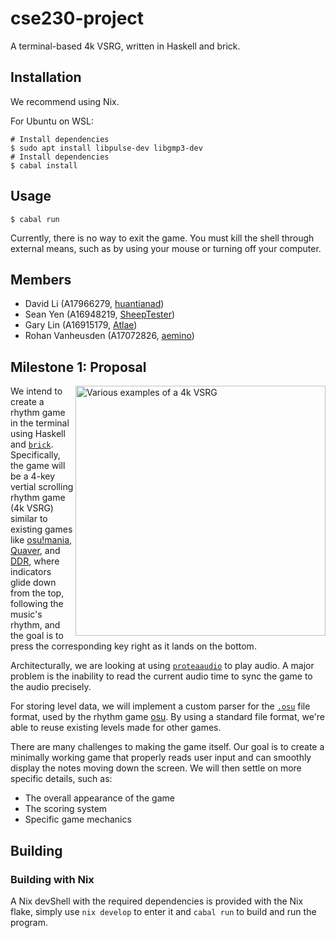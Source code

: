 # cse230-project

A terminal-based 4k VSRG, written in Haskell and brick.

## Installation

We recommend using Nix.

For Ubuntu on WSL:

```shell
# Install dependencies
$ sudo apt install libpulse-dev libgmp3-dev
# Install dependencies
$ cabal install
```

## Usage

```shell
$ cabal run
```

Currently, there is no way to exit the game. You must kill the shell through external means, such as by using your mouse or turning off your computer.

## Members

- David Li (A17966279, [huantianad](https://github.com/huantianad))
- Sean Yen (A16948219, [SheepTester](https://github.com/SheepTester))
- Gary Lin (A16915179, [Atlae](https://github.com/Atlae))
- Rohan Vanheusden (A17072826, [aemino](https://github.com/aemino))

## Milestone 1: Proposal

<img
  src="https://repository-images.githubusercontent.com/123398967/40a2f200-be6f-11eb-9255-25474eebac8a"
  alt="Various examples of a 4k VSRG"
  width="400"
  align="right"
/>

We intend to create a rhythm game in the terminal using Haskell and [`brick`][brick]. Specifically, the game will be a 4-key vertial scrolling rhythm game (4k VSRG) similar to existing games like [osu!mania][osu], [Quaver][quaver], and [DDR][ddr], where indicators glide down from the top, following the music's rhythm, and the goal is to press the corresponding key right as it lands on the bottom.

Architecturally, we are looking at using [`proteaaudio`][proteaaudio] to play audio. A major problem is the inability to read the current audio time to sync the game to the audio precisely.

For storing level data, we will implement a custom parser for the [`.osu`][osufile] file format, used by the rhythm game [osu][osu]. By using a standard file format, we're able to reuse existing levels made for other games.

There are many challenges to making the game itself. Our goal is to create a minimally working game that properly reads user input and can smoothly display the notes moving down the screen. We will then settle on more specific details, such as:

- The overall appearance of the game
- The scoring system
- Specific game mechanics
<!-- More description of how the game might work or looks in general? Maybe a better description of 4k in the first paragraph. Scoring system? -->

[brick]: https://hackage.haskell.org/package/brick
[proteaaudio]: https://hackage.haskell.org/package/proteaaudio
[osufile]: https://osu.ppy.sh/wiki/en/Client/File_formats/osu_%28file_format%29
[osu]: https://en.wikipedia.org/wiki/Osu!
[quaver]: https://quavergame.com/
[ddr]: https://en.wikipedia.org/wiki/Dance_Dance_Revolution

## Building

### Building with Nix
A Nix devShell with the required dependencies is provided with the Nix flake, simply use `nix develop` to enter it and `cabal run` to build and run the program.
